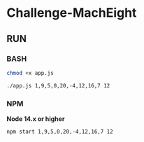 # Challenge-MachEight


## RUN

### BASH

```bash
chmod +x app.js
```

```bash
./app.js 1,9,5,0,20,-4,12,16,7 12
```

### NPM

**Node 14.x or higher**

```bash
npm start 1,9,5,0,20,-4,12,16,7 12
```
